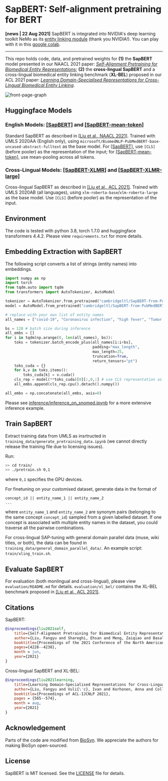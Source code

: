 # SapBERT: Self-alignment pretraining for BERT

**\[news | 22 Aug 2021\]** SapBERT is integrated into NVIDIA's deep learning toolkit NeMo as its [entity linking module](https://docs.nvidia.com/deeplearning/nemo/user-guide/docs/en/main/nlp/entity_linking.html) (thank you NVIDIA!). You can play with it in this [google colab](https://colab.research.google.com/github/NVIDIA/NeMo/blob/v1.0.2/tutorials/nlp/Entity_Linking_Medical.ipynb).

--------

This repo holds code, data, and pretrained weights for **(1)** the **SapBERT** model presented in our NAACL 2021 paper: [*Self-Alignment Pretraining for Biomedical Entity Representations*](https://www.aclweb.org/anthology/2021.naacl-main.334.pdf); **(2)** the **cross-lingual SapBERT** and a cross-lingual biomedical entity linking benchmark (**XL-BEL**) proposed in our ACL 2021 paper: [*Learning Domain-Specialised Representations for Cross-Lingual Biomedical Entity Linking*](https://arxiv.org/pdf/2105.14398.pdf).

![front-page-graph](/misc/sapbert_front_graphs_v6.png?raw=true)




## Huggingface Models

### English Models: [\[SapBERT\]](https://huggingface.co/cambridgeltl/SapBERT-from-PubMedBERT-fulltext) and [\[SapBERT-mean-token\]](https://huggingface.co/cambridgeltl/SapBERT-from-PubMedBERT-fulltext-mean-token)
Standard SapBERT as described in [\[Liu et al., NAACL 2021\]](https://www.aclweb.org/anthology/2021.naacl-main.334.pdf). Trained with UMLS 2020AA (English only), using `microsoft/BiomedNLP-PubMedBERT-base-uncased-abstract-fulltext` as the base model. For [\[SapBERT\]](https://huggingface.co/cambridgeltl/SapBERT-from-PubMedBERT-fulltext), use `[CLS]` (before pooler) as the representation of the input; for [\[SapBERT-mean-token\]](https://huggingface.co/cambridgeltl/SapBERT-from-PubMedBERT-fulltext-mean-token), use mean-pooling across all tokens.

### Cross-Lingual Models: [\[SapBERT-XLMR\]](https://huggingface.co/cambridgeltl/SapBERT-UMLS-2020AB-all-lang-from-XLMR) and [\[SapBERT-XLMR-large\]](https://huggingface.co/cambridgeltl/SapBERT-UMLS-2020AB-all-lang-from-XLMR-large)
Cross-lingual SapBERT as described in [\[Liu et al., ACL 2021\]](https://arxiv.org/pdf/2105.14398.pdf). Trained with UMLS 2020AB (all languages), using `xlm-roberta-base`/`xlm-roberta-large` as the base model. Use `[CLS]` (before pooler) as the representation of the input.

## Environment
The code is tested with python 3.8, torch 1.7.0 and huggingface transformers 4.4.2. Please view `requirements.txt` for more details.

## Embedding Extraction with SapBERT

The following script converts a list of strings (entity names) into embeddings.
```python
import numpy as np
import torch
from tqdm.auto import tqdm
from transformers import AutoTokenizer, AutoModel  

tokenizer = AutoTokenizer.from_pretrained("cambridgeltl/SapBERT-from-PubMedBERT-fulltext")  
model = AutoModel.from_pretrained("cambridgeltl/SapBERT-from-PubMedBERT-fulltext").cuda()

# replace with your own list of entity names
all_names = ["covid-19", "Coronavirus infection", "high fever", "Tumor of posterior wall of oropharynx"] 

bs = 128 # batch size during inference
all_embs = []
for i in tqdm(np.arange(0, len(all_names), bs)):
    toks = tokenizer.batch_encode_plus(all_names[i:i+bs], 
                                       padding="max_length", 
                                       max_length=25, 
                                       truncation=True,
                                       return_tensors="pt")
    toks_cuda = {}
    for k,v in toks.items():
        toks_cuda[k] = v.cuda()
    cls_rep = model(**toks_cuda)[0][:,0,:] # use CLS representation as the embedding
    all_embs.append(cls_rep.cpu().detach().numpy())

all_embs = np.concatenate(all_embs, axis=0)
```

Please see [inference/inference_on_snomed.ipynb](https://github.com/cambridgeltl/sapbert/blob/main/inference/inference_on_snomed.ipynb) for a more extensive inference example.

## Train SapBERT
Extract training data from UMLS as insrtructed in `training_data/generate_pretraining_data.ipynb` (we cannot directly release the training file due to licensing issues).

Run:
```bash
>> cd train/
>> ./pretrain.sh 0,1 
```
where `0,1` specifies the GPU devices. 

For finetuning on your customised dataset, generate data in the format of 
```
concept_id || entity_name_1 || entity_name_2
...
```
where `entity_name_1` and `entity_name_2` are synonym pairs (belonging to the same concept `concept_id`) sampled from a given labelled dataset. If one concept is associated with multiple entity names in the dataset, you could traverse all the pairwise combinations.

For cross-lingual SAP-tuning with general domain parallel data (muse, wiki titles, or both), the data can be found in `training_data/general_domain_parallel_data/`. An example script: `train/xling_train.sh`. 

## Evaluate SapBERT
For evaluation (both monlingual and cross-lingual), please view `evaluation/README.md` for details. `evaluation/xl_bel/` contains the XL-BEL benchmark proposed in [\[Liu et al., ACL 2021\]](https://arxiv.org/pdf/2105.14398.pdf).

## Citations
SapBERT: 
```bibtex
@inproceedings{liu2021self,
	title={Self-Alignment Pretraining for Biomedical Entity Representations},
	author={Liu, Fangyu and Shareghi, Ehsan and Meng, Zaiqiao and Basaldella, Marco and Collier, Nigel},
	booktitle={Proceedings of the 2021 Conference of the North American Chapter of the Association for Computational Linguistics: Human Language Technologies},
	pages={4228--4238},
	month = jun,
	year={2021}
}
```
Cross-lingual SapBERT and XL-BEL:
```bibtex
@inproceedings{liu2021learning,
	title={Learning Domain-Specialised Representations for Cross-Lingual Biomedical Entity Linking},
	author={Liu, Fangyu and Vuli{\'c}, Ivan and Korhonen, Anna and Collier, Nigel},
	booktitle={Proceedings of ACL-IJCNLP 2021},
	pages = {565--574},
	month = aug,
	year={2021}
}
```

## Acknowledgement
Parts of the code are modified from [BioSyn](https://github.com/dmis-lab/BioSyn). We appreciate the authors for making BioSyn open-sourced.

## License
SapBERT is MIT licensed. See the [LICENSE](LICENSE) file for details.
